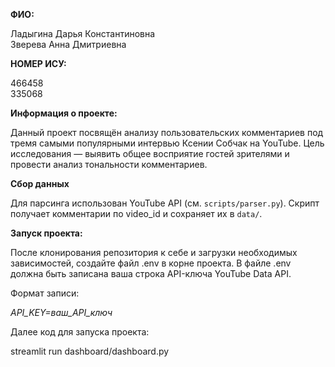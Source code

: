 **ФИО:**

Ладыгина Дарья Константиновна  
Зверева Анна Дмитриевна

**НОМЕР ИСУ:**

466458  
335068

**Информация о проекте:**

Данный проект посвящён анализу пользовательских комментариев под тремя самыми популярными интервью Ксении Собчак на YouTube.
Цель исследования — выявить общее восприятие гостей зрителями и провести анализ тональности комментариев.

**Сбор данных**

Для парсинга использован YouTube API (см. `scripts/parser.py`). Скрипт получает комментарии по video_id 
и сохраняет их в `data/`.

**Запуск проекта:**

После клонирования репозитория к себе и загрузки необходимых зависимостей, создайте файл .env в корне проекта. 
В файле .env должна быть записана ваша строка API-ключа YouTube Data API.

Формат записи:

*API_KEY=ваш_API_ключ*

Далее код для запуска проекта:

streamlit run dashboard/dashboard.py
